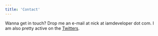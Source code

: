 ```yaml
---
title: 'Contact'
---
```


Wanna get in touch? Drop me an e-mail at nick at iamdeveloper dot com. I am also pretty active on the [Twitters](https://www.twitter.com/nickytonline).
